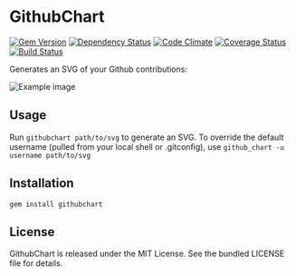 GithubChart
============

[![Gem Version](https://badge.fury.io/rb/githubchart.png)](http://badge.fury.io/rb/githubchart)
[![Dependency Status](https://gemnasium.com/akerl/githubchart.png)](https://gemnasium.com/akerl/githubchart)
[![Code Climate](https://codeclimate.com/github/akerl/githubchart.png)](https://codeclimate.com/github/akerl/githubchart)
[![Coverage Status](https://coveralls.io/repos/akerl/githubchart/badge.png?branch=master)](https://coveralls.io/r/akerl/githubchart?branch=master)
[![Build Status](https://travis-ci.org/akerl/githubchart.png?branch=master)](https://travis-ci.org/akerl/githubchart)

Generates an SVG of your Github contributions:

![Example image](http://akerl.github.io/githubchart/chart.svg)

## Usage

Run `githubchart path/to/svg` to generate an SVG. To override the default username (pulled from your local shell or .gitconfig), use `github_chart -u username path/to/svg`

## Installation

    gem install githubchart

## License

GithubChart is released under the MIT License. See the bundled LICENSE file for details.

